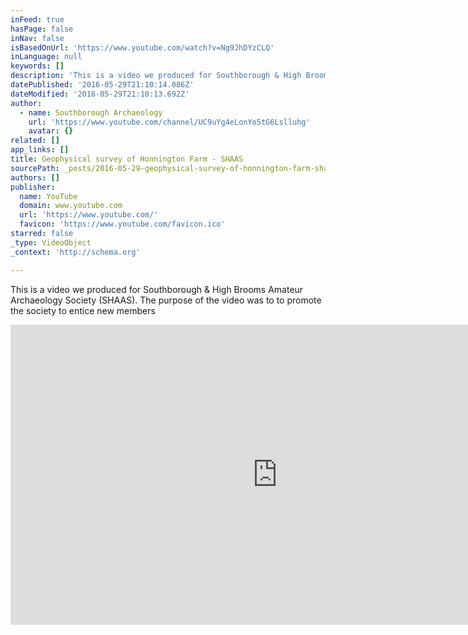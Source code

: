 ```yaml
---
inFeed: true
hasPage: false
inNav: false
isBasedOnUrl: 'https://www.youtube.com/watch?v=Ng9JhDYzCLQ'
inLanguage: null
keywords: []
description: 'This is a video we produced for Southborough & High Brooms Amateur Archaeology Society (SHAAS). The purpose of the video was to to promote the society to entice new members '
datePublished: '2016-05-29T21:10:14.086Z'
dateModified: '2016-05-29T21:10:13.692Z'
author:
  - name: Southborough Archaeology
    url: 'https://www.youtube.com/channel/UC9uYg4eLonYo5tG6Lslluhg'
    avatar: {}
related: []
app_links: []
title: Geophysical survey of Honnington Farm - SHAAS
sourcePath: _posts/2016-05-29-geophysical-survey-of-honnington-farm-shaas.md
authors: []
publisher:
  name: YouTube
  domain: www.youtube.com
  url: 'https://www.youtube.com/'
  favicon: 'https://www.youtube.com/favicon.ico'
starred: false
_type: VideoObject
_context: 'http://schema.org'

---
```

This is a video we produced for Southborough & High Brooms Amateur Archaeology Society (SHAAS). The purpose of the video was to to promote the society to entice new members 

<iframe src="https://cdn.embedly.com/widgets/media.html?src=https%3A%2F%2Fwww.youtube.com%2Fembed%2FNg9JhDYzCLQ%3Ffeature%3Doembed&amp;url=http%3A%2F%2Fwww.youtube.com%2Fwatch%3Fv%3DNg9JhDYzCLQ&amp;image=https%3A%2F%2Fi.ytimg.com%2Fvi%2FNg9JhDYzCLQ%2Fhqdefault.jpg&amp;key=b7d04c9b404c499eba89ee7072e1c4f7&amp;type=text%2Fhtml&amp;schema=youtube" width="854" height="480" scrolling="no" frameborder="0" allowfullscreen="" style=""></iframe>